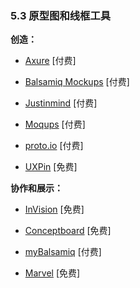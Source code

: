<!-- 5.3 - Prototyping & Wireframing Tools -->
### 5.3 原型图和线框工具

<!-- Creating: -->
**创造：**

<!-- Axure [$] -->
+ [Axure](http://www.axure.com/) [付费]

<!-- Balsamiq Mockups [$] -->
+ [Balsamiq Mockups](https://balsamiq.com/) [付费]

<!-- Justinmind [$] -->
+ [Justinmind](http://www.justinmind.com/) [付费]

<!-- Moqups [$] -->
+ [Moqups](https://moqups.com/) [付费]

<!-- proto.io [$] -->
+ [proto.io](https://proto.io/) [付费]

<!-- UXPin [free to $] -->
+ [UXPin](http://www.uxpin.com/) [免费]

<!-- Collaboration / Presenting: -->
**协作和展示：**

<!-- InVision [free to $] -->
+ [InVision](http://www.invisionapp.com/) [免费]

<!-- Conceptboard [free to $] -->
+ [Conceptboard](https://conceptboard.com/) [免费]

<!-- myBalsamiq [$] -->
+ [myBalsamiq](https://balsamiq.cloud/) [付费]

<!-- Marvel [free to $] -->
+ [Marvel](https://marvelapp.com/) [免费]